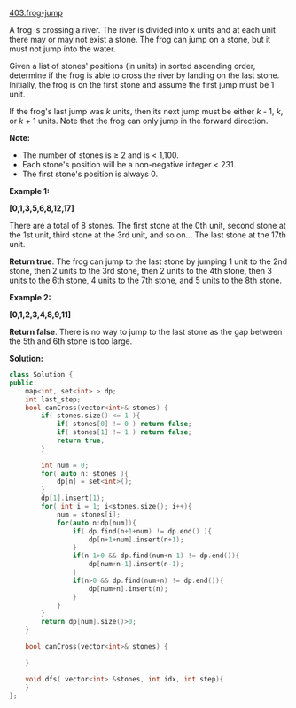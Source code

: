 [403.frog-jump](https://leetcode.com/problems/frog-jump/)  

A frog is crossing a river. The river is divided into x units and at each unit there may or may not exist a stone. The frog can jump on a stone, but it must not jump into the water.

Given a list of stones' positions (in units) in sorted ascending order, determine if the frog is able to cross the river by landing on the last stone. Initially, the frog is on the first stone and assume the first jump must be 1 unit.

If the frog's last jump was _k_ units, then its next jump must be either _k_ - 1, _k_, or _k_ + 1 units. Note that the frog can only jump in the forward direction.

**Note:**

*   The number of stones is ≥ 2 and is < 1,100.
*   Each stone's position will be a non-negative integer < 231.
*   The first stone's position is always 0.

**Example 1:**

**\[0,1,3,5,6,8,12,17\]**

There are a total of 8 stones.
The first stone at the 0th unit, second stone at the 1st unit,
third stone at the 3rd unit, and so on...
The last stone at the 17th unit.

**Return true**. The frog can jump to the last stone by jumping 
1 unit to the 2nd stone, then 2 units to the 3rd stone, then 
2 units to the 4th stone, then 3 units to the 6th stone, 
4 units to the 7th stone, and 5 units to the 8th stone.

**Example 2:**

**\[0,1,2,3,4,8,9,11\]**

**Return false**. There is no way to jump to the last stone as 
the gap between the 5th and 6th stone is too large.  



**Solution:**  

```cpp
class Solution {
public:
    map<int, set<int> > dp;
    int last_step;
    bool canCross(vector<int>& stones) {
        if( stones.size() <= 1 ){
            if( stones[0] != 0 ) return false;
            if( stones[1] != 1 ) return false;
            return true;
        }
        
        int num = 0;
        for( auto n: stones ){
            dp[n] = set<int>();
        }
        dp[1].insert(1);
        for( int i = 1; i<stones.size(); i++){
            num = stones[i];
            for(auto n:dp[num]){
                if( dp.find(n+1+num) != dp.end() ){
                    dp[n+1+num].insert(n+1);
                }
                if(n-1>0 && dp.find(num+n-1) != dp.end()){
                    dp[num+n-1].insert(n-1);
                }
                if(n>0 && dp.find(num+n) != dp.end()){
                    dp[num+n].insert(n);
                }
            }
        }
        return dp[num].size()>0;
    }
    
    bool canCross(vector<int>& stones) {
        
    }
    
    void dfs( vector<int> &stones, int idx, int step){
    }
};
```
      